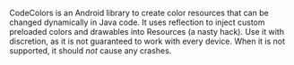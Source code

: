 CodeColors is an Android library to create color resources that can be changed dynamically in Java code.
It uses reflection to inject custom preloaded colors and drawables into Resources (a nasty hack).
Use it with discretion, as it is not guaranteed to work with every device.
When it is not supported, it should _not_ cause any crashes.
